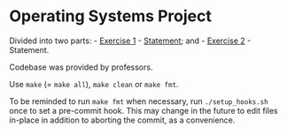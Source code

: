 # Operating Systems Project

Divided into two parts:
    - [Exercise 1](https://github.com/interro-egg/tecnicofs-so/milestone/1) - [Statement](https://github.com/interro-egg/tecnicofs-so/blob/master/Enunciado-Ex1.pdf); and
	- [Exercise 2](https://github.com/interro-egg/tecnicofs-so/milestone/2) - Statement.

Codebase was provided by professors.

Use `make` (= `make all`), `make clean` or `make fmt`.

To be reminded to run `make fmt` when necessary, run `./setup_hooks.sh` once to set a pre-commit hook. This may change in the future to edit files in-place in addition to aborting the commit, as a convenience.

